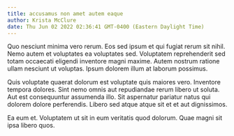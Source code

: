 ```yaml
---
title: accusamus non amet autem eaque
author: Krista McClure
date: Thu Jun 02 2022 02:36:41 GMT-0400 (Eastern Daylight Time)
---
```

Quo nesciunt minima vero rerum. Eos sed ipsum et qui fugiat rerum sit nihil. Nemo autem et voluptates ea voluptates sed. Voluptatem reprehenderit sed totam occaecati eligendi inventore magni maxime. Autem nostrum ratione ullam nesciunt ut voluptas. Ipsum dolorem illum at laborum possimus.

 Quis voluptate quaerat dolorum est voluptate quis maiores vero. Inventore tempora dolores. Sint nemo omnis aut repudiandae rerum libero ut soluta. Aut est consequuntur assumenda illo. Sit aspernatur pariatur natus qui dolorem dolore perferendis. Libero sed atque atque sit et et aut dignissimos.

 Ea eum et. Voluptatem ut sit in eum veritatis quod dolorum. Quae magni sit ipsa libero quos.